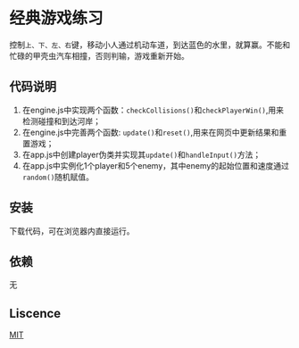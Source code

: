 # 经典游戏练习
控制`上、下、左、右`键，移动小人通过机动车道，到达蓝色的水里，就算赢。不能和忙碌的甲壳虫汽车相撞，否则判输，游戏重新开始。
## 代码说明
1. 在engine.js中实现两个函数：`checkCollisions()`和`checkPlayerWin()`,用来检测碰撞和到达河岸；
2. 在engine.js中完善两个函数: `update()`和`reset()`,用来在网页中更新结果和重置游戏；
3. 在app.js中创建player伪类并实现其`update()`和`handleInput()`方法；
4. 在app.js中实例化1个player和5个enemy，其中enemy的起始位置和速度通过`random()`随机赋值。
## 安装
下载代码，可在浏览器内直接运行。
## 依赖
无
## Liscence
[MIT](https://choosealicense.com/licenses/mit/)
